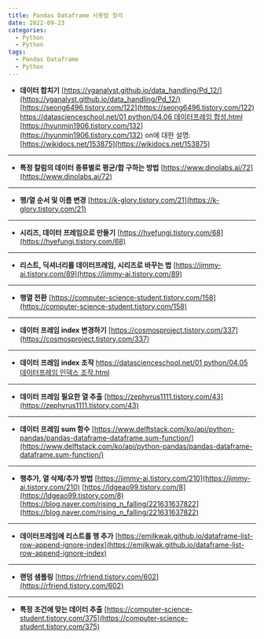 ```yaml
---
title: Pandas Dataframe 사용법 정리
date: 2022-09-23
categories:
  - Python
  - Python
tags: 
  - Pandas Dataframe
  - Python
---
```


- **데이터 합치기**
    [https://yganalyst.github.io/data_handling/Pd_12/](https://yganalyst.github.io/data_handling/Pd_12/)
    [https://seong6496.tistory.com/122](https://seong6496.tistory.com/122)
    [https://datascienceschool.net/01 python/04.06 데이터프레임 합성.html](https://datascienceschool.net/01%20python/04.06%20%EB%8D%B0%EC%9D%B4%ED%84%B0%ED%94%84%EB%A0%88%EC%9E%84%20%ED%95%A9%EC%84%B1.html)
    [https://hyunmin1906.tistory.com/132](https://hyunmin1906.tistory.com/132)
    on에 대한 설명: [https://wikidocs.net/153875](https://wikidocs.net/153875)
---
- **특정 칼럼의 데이터 종류별로 평균/합 구하는 방법**
    [https://www.dinolabs.ai/72](https://www.dinolabs.ai/72)
---
- **행/열 순서 및 이름 변경**
    [https://k-glory.tistory.com/21](https://k-glory.tistory.com/21)
---
- **시리즈, 데이터 프레임으로 만들기**
    [https://hyefungi.tistory.com/68](https://hyefungi.tistory.com/68)
---
- **리스트, 딕셔너리를 데이터프레임, 시리즈로 바꾸는 법**
    [https://jimmy-ai.tistory.com/89](https://jimmy-ai.tistory.com/89)
---
- **행열 전환**
    [https://computer-science-student.tistory.com/158](https://computer-science-student.tistory.com/158)
---
- **데이터 프레임 index 변경하기**
    [https://cosmosproject.tistory.com/337](https://cosmosproject.tistory.com/337)
---
- **데이터 프레임 index 조작**
    [https://datascienceschool.net/01 python/04.05 데이터프레임 인덱스 조작.html](https://datascienceschool.net/01%20python/04.05%20%EB%8D%B0%EC%9D%B4%ED%84%B0%ED%94%84%EB%A0%88%EC%9E%84%20%EC%9D%B8%EB%8D%B1%EC%8A%A4%20%EC%A1%B0%EC%9E%91.html)
---
- **데이터 프레임 필요한 열 추출**
    [https://zephyrus1111.tistory.com/43](https://zephyrus1111.tistory.com/43)
---
- **데이터 프레임 sum 함수**
    [https://www.delftstack.com/ko/api/python-pandas/pandas-dataframe-dataframe.sum-function/](https://www.delftstack.com/ko/api/python-pandas/pandas-dataframe-dataframe.sum-function/)
---
- **행추가, 열 삭제/추가 방법**
    [https://jimmy-ai.tistory.com/210](https://jimmy-ai.tistory.com/210)
    [https://ldgeao99.tistory.com/8](https://ldgeao99.tistory.com/8)
    [https://blog.naver.com/rising_n_falling/221631637822](https://blog.naver.com/rising_n_falling/221631637822)
---
- **데이터프레임에 리스트를 행 추가**
    [https://emilkwak.github.io/dataframe-list-row-append-ignore-index](https://emilkwak.github.io/dataframe-list-row-append-ignore-index)
---
- **랜덤 샘플링**
    [https://rfriend.tistory.com/602](https://rfriend.tistory.com/602)
---
- **특정 조건에 맞는 데이터 추출**
    [https://computer-science-student.tistory.com/375](https://computer-science-student.tistory.com/375)